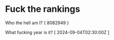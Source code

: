 # Fuck the rankings

Who the hell am I?
{ 8082949 }

What fucking year is it?
[ 2024-09-04T02:30:00Z ]

